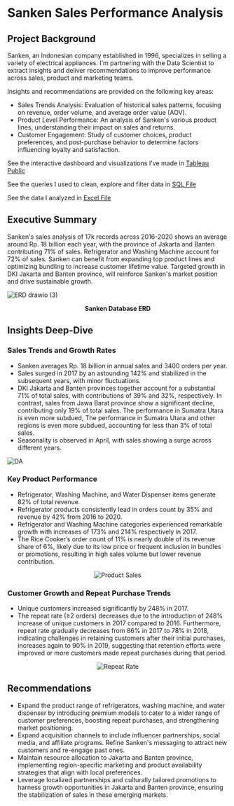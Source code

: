 # Sanken Sales Performance Analysis

## Project Background
Sanken, an Indonesian company established in 1996, specializes in selling a variety of electrical appliances. I'm partnering with the Data Scientist to extract insights and deliver recommendations to improve performance across sales, product and marketing teams.

Insights and recommendations are provided on the following key areas:
- Sales Trends Analysis: Evaluation of historical sales patterns, focusing on revenue, order volume, and average order value (AOV).
- Product Level Performance: An analysis of Sanken's various product lines, understanding their impact on sales and returns.
- Customer Engagement: Study of customer choices, product preferences, and post-purchase behavior to determine factors influencing loyalty and satisfaction.
  
See the interactive dashboard and visualizations I've made in [Tableau Public](https://public.tableau.com/app/profile/hans.aristo/viz/SankenSalesandCustomerDashboard/SalesDashboard)

See the queries I used to clean, explore and filter data in [SQL File](https://github.com/pumpbumpdump/Sanken-Sales-Performance-Analysis/blob/main/query.sql)

See the data I analyzed in [Excel File](https://github.com/pumpbumpdump/Sanken-Sales-Performance-Analysis/blob/main/Data/data.xlsx)

## Executive Summary
Sanken's sales analysis of 17k records across 2016-2020 shows an average around Rp. 18 billion each year, with the province of Jakarta and Banten contributing 71% of sales. Refrigerator and Washing Machine account for 72% of sales. Sanken can benefit from expanding top product lines and optimizing bundling to increase customer lifetime value. Targeted growth in DKI Jakarta and Banten province, will reinforce Sanken's market position and drive sustainable growth.

![ERD drawio (3)](https://github.com/user-attachments/assets/a797a25f-b0b8-4a24-8b68-528c5c3ed871)

<p align="center"><strong>Sanken Database ERD</strong></p>

## Insights Deep-Dive
### Sales Trends and Growth Rates
- Sanken averages Rp. 18 billion in annual sales and 3400 orders per year.
- Sales surged in 2017 by an astounding 142% and stabilized in the subsequent years, with minor fluctuations.
- DKI Jakarta and Banten provinces together account for a substantial 71% of total sales, with contributions of 39% and 32%, respectively. In contrast, sales from Jawa Barat province show a significant decline, contributing only 19% of total sales. The performance in Sumatra Utara is even more subdued, The performance in Sumatra Utara and other regions is even more subdued, accounting for less than 3% of total sales.
- Seasonality is observed in April, with sales showing a surge across different years.

![DA](https://github.com/user-attachments/assets/91d9cbae-363e-413a-8fad-1ea9184394d1)

### Key Product Performance
- Refrigerator, Washing Machine, and Water Dispenser items generate 82% of total revenue.
- Refrigerator products consistently lead in orders count by 35% and revenue by 42% from 2016 to 2020.
- Refrigerator and Washing Machine categories experienced remarkable growth with increases of 173% and 214% respectively in 2017.
- The Rice Cooker’s order count of 11% is nearly double of its revenue share of 6%, likely due to its low price or frequent inclusion in bundles or promotions, resulting in high sales volume but lower revenue contribution.

<p align="center">
  <img src="https://github.com/user-attachments/assets/55abc8cb-603a-43ec-8109-fadf2868bd87" alt="Product Sales">
</p>


### Customer Growth and Repeat Purchase Trends
- Unique customers increased significantly by 248% in 2017.
- The repeat rate (≥2 orders) decreases due to the introduction of 248% increase of unique customers in 2017 compared to 2016. Furthermore, repeat rate gradually decreases from 86% in 2017 to 78% in 2018, indicating challenges in retaining customers after their initial purchases, increases again to 90% in 2019, suggesting that retention efforts were improved or more customers made repeat purchases during that period.

<p align="center">
  <img src="https://github.com/user-attachments/assets/aac42604-2285-4570-aa07-71b7dfe7cc0e" alt="Repeat Rate">
</p>


## Recommendations
- Expand the product range of refrigerators, washing machine, and water dispenser by introducing premium models to cater to a wider range of customer preferences, boosting repeat purchases, and strengthening market positioning.
- Expand acquisition channels to include influencer partnerships, social media, and affiliate programs. Refine Sanken's messaging to attract new customers and re-engage past ones.
- Maintain resource allocation to Jakarta and Banten province, implementing region-specific marketing and product availability strategies that align with local preferences.
- Leverage localized partnerships and culturally tailored promotions to harness growth opportunities in Jakarta and Banten province, ensuring the stabilization of sales in these emerging markets.
